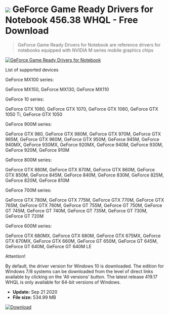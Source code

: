 # ![](https://cdn.softexe.net/static/icon/win.gif) GeForce Game Ready Drivers for Notebook 456.38 WHQL - Free Download

> GeForce Game Ready Drivers for Notebook are reference drivers for notebooks equipped with NVIDIA M series mobile graphics chips

[![GeForce Game Ready Drivers for Notebook](https:https://tse3.mm.bing.net/th?id=OIP.q9srKjJEVSsjtIQ7QDd4dgHaFG&pid=Api)](https://softexe.net/win/system/drivers/geforce-game-ready-drivers-for-notebook:hfdp.html)

List of supported devices
 
 
 GeForce MX100 series:
 
 GeForce MX150, GeForce MX130, GeForce MX110
 
 GeForce 10 series:
 
 GeForce GTX 1080, GeForce GTX 1070, GeForce GTX 1060, GeForce GTX 1050 Ti, GeForce GTX 1050
 
 GeForce 900M series:
 
 GeForce GTX 980, GeForce GTX 980M, GeForce GTX 970M, GeForce GTX 965M, GeForce GTX 960M, GeForce GTX 950M, GeForce 945M, GeForce 940MX, GeForce 930MX, GeForce 920MX, GeForce 940M, GeForce 930M, GeForce 920M, GeForce 910M
 
 
 GeForce 800M series:
 
 GeForce GTX 880M, GeForce GTX 870M, GeForce GTX 860M, GeForce GTX 850M, GeForce 845M, GeForce 840M, GeForce 830M, GeForce 825M, GeForce 820M, GeForce 810M
 
 
 GeForce 700M series:
 
 GeForce GTX 780M, GeForce GTX 775M, GeForce GTX 770M, GeForce GTX 765M, GeForce GTX 760M, GeForce GT 755M, GeForce GT 750M, GeForce GT 745M, GeForce GT 740M, GeForce GT 735M, GeForce GT 730M, GeForce GT 720M
 
 
 GeForce 600M series:
 
 GeForce GTX 680MX, GeForce GTX 680M, GeForce GTX 675MX, GeForce GTX 670MX, GeForce GTX 660M, GeForce GT 650M, GeForce GT 645M, GeForce GT 640M, GeForce GT 640M LE
 
 
  
 
 Attention!
 
 By default, the driver version for Windows 10 is downloaded. The edition for Windows 7/8 systems can be downloaded from the level of direct links available by clicking on the 'All versions' button.
 The latest release 419.17 WHQL is only available for 64-bit versions of Windows.


- **Update:** Sep 21 2020
- **File size:** 534.99 MB

[![Download](https://cdn.softexe.net/static/img/download.png)](https://softexe.net/win/system/drivers/geforce-game-ready-drivers-for-notebook:hfdp.html)

